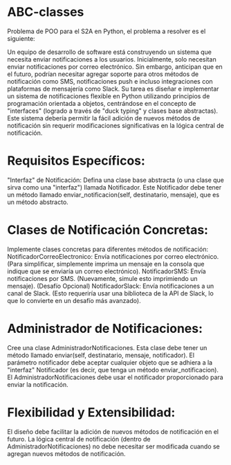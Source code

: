# ABC-classes
Problema de POO para el S2A en Python, el problema a resolver es el siguiente:

Un equipo de desarrollo de software está construyendo un sistema que necesita enviar notificaciones a los usuarios. Inicialmente, solo necesitan enviar notificaciones por correo electrónico. Sin embargo, anticipan que en el futuro, podrían necesitar agregar soporte para otros métodos de notificación como SMS, notificaciones push e incluso integraciones con plataformas de mensajería como Slack.
Su tarea es diseñar e implementar un sistema de notificaciones flexible en Python utilizando principios de programación orientada a objetos, centrándose en el concepto de "interfaces" (logrado a través de "duck typing" y clases base abstractas). Este sistema debería permitir la fácil adición de nuevos métodos de notificación sin requerir modificaciones significativas en la lógica central de notificación.
# Requisitos Específicos:
"Interfaz" de Notificación:
Defina una clase base abstracta (o una clase que sirva como una "interfaz") llamada Notificador. Este Notificador debe tener un método llamado enviar_notificacion(self, destinatario, mensaje), que es un método abstracto. 
# Clases de Notificación Concretas:
Implemente clases concretas para diferentes métodos de notificación: NotificadorCorreoElectronico: Envía notificaciones por correo electrónico. (Para simplificar, simplemente imprima un mensaje en la consola que indique que se enviaría un correo electrónico). NotificadorSMS: Envía notificaciones por SMS. (Nuevamente, simule esto imprimiendo un mensaje). (Desafío Opcional) NotificadorSlack: Envía notificaciones a un canal de Slack. (Esto requeriría usar una biblioteca de la API de Slack, lo que lo convierte en un desafío más avanzado).
# Administrador de Notificaciones:
Cree una clase AdministradorNotificaciones. Esta clase debe tener un método llamado enviar(self, destinatario, mensaje, notificador). El parámetro notificador debe aceptar cualquier objeto que se adhiera a la "interfaz" Notificador (es decir, que tenga un método enviar_notificacion). El AdministradorNotificaciones debe usar el notificador proporcionado para enviar la notificación. 
# Flexibilidad y Extensibilidad:
El diseño debe facilitar la adición de nuevos métodos de notificación en el futuro. La lógica central de notificación (dentro de AdministradorNotificaciones) no debe necesitar ser modificada cuando se agregan nuevos métodos de notificación. 
